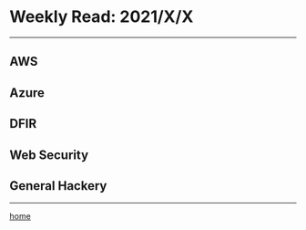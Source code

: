 # Weekly Read: 2021/X/X
----

## AWS



## Azure



## DFIR



## Web Security



## General Hackery





----
[home](index.md)
